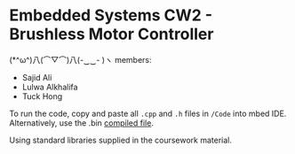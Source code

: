 # Embedded Systems CW2 - Brushless Motor Controller 

(*^ω^)八(⌒▽⌒)八(-‿‿- )ヽ members:
- Sajid Ali
- Lulwa Alkhalifa
- Tuck Hong

To run the code, copy and paste all `.cpp` and `.h` files in `/Code` into mbed IDE. Alternatively, use the .bin [compiled file](https://github.com/ImperialCollegeLondon/Brushless-Motor-Controller/blob/master/Code/ES_CW2_Starter.NUCLEO_L432KC%20(6).bin).

Using standard libraries supplied in the coursework material.

